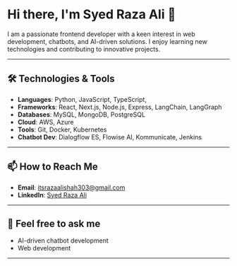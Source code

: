 # Hi there, I'm Syed Raza Ali 👋

I am a passionate frontend developer with a keen interest in web development, chatbots, and AI-driven solutions. I enjoy learning new technologies and contributing to innovative projects.

---

## 🛠️ Technologies & Tools
- **Languages**: Python, JavaScript, TypeScript, 
- **Frameworks**: React, Next.js, Node.js, Express, LangChain, LangGraph
- **Databases**: MySQL, MongoDB, PostgreSQL
- **Cloud**: AWS, Azure
- **Tools**: Git, Docker, Kubernetes
- **Chatbot Dev**: Dialogflow ES, Flowise AI, Kommunicate, Jenkins


---

## 📫 How to Reach Me
- **Email**: itsrazaalishah303@gmail.com
- **LinkedIn**: [Syed Raza Ali](https://www.linkedin.com/in/syed-raza-ali-346263308/)

---

## 💬 Feel free to ask me
- AI-driven chatbot development
- Web development

---

